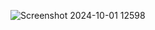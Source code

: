 ![Screenshot 2024-10-01 12598](https://github.com/user-attachments/assets/8e6a6d60-9dea-4488-afc4-0e480119459c)
